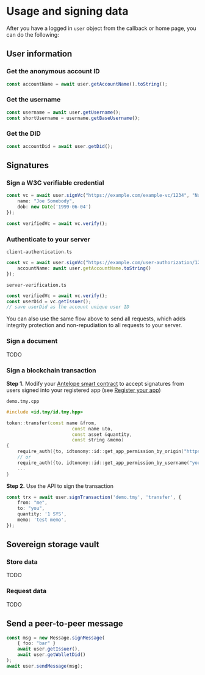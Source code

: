 # Usage and signing data

After you have a logged in `user` object from the callback or home page, you can do the following:

## User information

### Get the anonymous account ID

```typescript
const accountName = await user.getAccountName().toString();
```

### Get the username

```typescript
const username = await user.getUsername();
const shortUsername = username.getBaseUsername();
```

### Get the DID

```typescript
const accountDid = await user.getDid();
```

## Signatures

### Sign a W3C verifiable credential

```typescript
const vc = await user.signVc("https://example.com/example-vc/1234", "NameAndDob", {
    name: "Joe Somebody",
    dob: new Date('1999-06-04')
});

const verifiedVc = await vc.verify();
```

### Authenticate to your server

`client-authentication.ts`

```typescript
const vc = await user.signVc("https://example.com/user-authorization/1234", "UserAuth", {
    accountName: await user.getAccountName.toString()
});
```

`server-verification.ts`

```typescript
const verifiedVc = await vc.verify();
const userDid = vc.getIssuer();
// save userDid as the account unique user ID
```

You can also use the same flow above to send all requests, which adds integrity protection and non-repudiation to all requests to your server.

### Sign a document

TODO

### Sign a blockchain transaction

**Step 1.** Modify your [Antelope smart contract](../../guides/deploy/#antelope) to accept signatures from users signed into your registered app (see [Register your app](/cli/#register-a-tonomy-app))

`demo.tmy.cpp`

```c++
#include <id.tmy/id.tmy.hpp>

token::transfer(const name &from,
                        const name &to,
                        const asset &quantity,
                        const string &memo)
{
    require_auth({to, idtonomy::id::get_app_permission_by_origin("https://your-registered-app.com")});
    // or
    require_auth({to, idtonomy::id::get_app_permission_by_username("your-registered-app.app.demo.tonomy.id")});
    ...
}
```

**Step 2.** Use the API to sign the transaction

```typescript
const trx = await user.signTransaction('demo.tmy', 'transfer', {
    from: "me",
    to: "you",
    quantity: '1 SYS',
    memo: 'test memo',
});
```

## Sovereign storage vault

### Store data

TODO

### Request data

TODO

## Send a peer-to-peer message

```typescript
const msg = new Message.signMessage(
    { foo: "bar" }
    await user.getIssuer(),
    await user.getWalletDid()
);
await user.sendMessage(msg);
```
